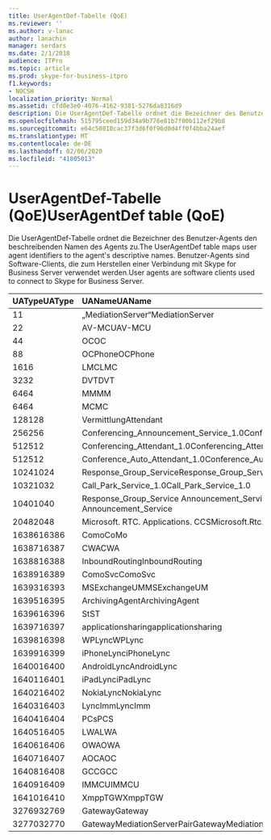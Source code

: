 ```yaml
---
title: UserAgentDef-Tabelle (QoE)
ms.reviewer: ''
ms.author: v-lanac
author: lanachin
manager: serdars
ms.date: 2/1/2018
audience: ITPro
ms.topic: article
ms.prod: skype-for-business-itpro
f1.keywords:
- NOCSH
localization_priority: Normal
ms.assetid: cfd8e3e0-4076-4162-9381-5276da8316d9
description: Die UserAgentDef-Tabelle ordnet die Bezeichner des Benutzer-Agents den beschreibenden Namen des Agents zu. Benutzer-Agents sind Software-Clients, die zum Herstellen einer Verbindung mit Skype for Business Server verwendet werden.
ms.openlocfilehash: 515795ceed159d34a9b776e81b7f00b112ef29b8
ms.sourcegitcommit: e64c50818cac37f3d6f0f96d0d4ff0f4bba24aef
ms.translationtype: MT
ms.contentlocale: de-DE
ms.lasthandoff: 02/06/2020
ms.locfileid: "41805013"
---
```

# <a name="useragentdef-table-qoe"></a><span data-ttu-id="168c8-104">UserAgentDef-Tabelle (QoE)</span><span class="sxs-lookup"><span data-stu-id="168c8-104">UserAgentDef table (QoE)</span></span>
 
<span data-ttu-id="168c8-105">Die UserAgentDef-Tabelle ordnet die Bezeichner des Benutzer-Agents den beschreibenden Namen des Agents zu.</span><span class="sxs-lookup"><span data-stu-id="168c8-105">The UserAgentDef table maps user agent identifiers to the agent's descriptive names.</span></span> <span data-ttu-id="168c8-106">Benutzer-Agents sind Software-Clients, die zum Herstellen einer Verbindung mit Skype for Business Server verwendet werden.</span><span class="sxs-lookup"><span data-stu-id="168c8-106">User agents are software clients used to connect to Skype for Business Server.</span></span>
  
|<span data-ttu-id="168c8-107">**UAType**</span><span class="sxs-lookup"><span data-stu-id="168c8-107">**UAType**</span></span>|<span data-ttu-id="168c8-108">**UAName**</span><span class="sxs-lookup"><span data-stu-id="168c8-108">**UAName**</span></span>|<span data-ttu-id="168c8-109">**UACategory**</span><span class="sxs-lookup"><span data-stu-id="168c8-109">**UACategory**</span></span>|
|:-----|:-----|:-----|
|<span data-ttu-id="168c8-110">1</span><span class="sxs-lookup"><span data-stu-id="168c8-110">1</span></span>  <br/> |<span data-ttu-id="168c8-111">„MediationServer“</span><span class="sxs-lookup"><span data-stu-id="168c8-111">MediationServer</span></span>  <br/> |<span data-ttu-id="168c8-112">„MediationServer“</span><span class="sxs-lookup"><span data-stu-id="168c8-112">MediationServer</span></span>  <br/> |
|<span data-ttu-id="168c8-113">2</span><span class="sxs-lookup"><span data-stu-id="168c8-113">2</span></span>  <br/> |<span data-ttu-id="168c8-114">AV-MCU</span><span class="sxs-lookup"><span data-stu-id="168c8-114">AV-MCU</span></span>  <br/> |<span data-ttu-id="168c8-115">AV-MCU</span><span class="sxs-lookup"><span data-stu-id="168c8-115">AV-MCU</span></span>  <br/> |
|<span data-ttu-id="168c8-116">4</span><span class="sxs-lookup"><span data-stu-id="168c8-116">4</span></span>  <br/> |<span data-ttu-id="168c8-117">OC</span><span class="sxs-lookup"><span data-stu-id="168c8-117">OC</span></span>  <br/> |<span data-ttu-id="168c8-118">OC</span><span class="sxs-lookup"><span data-stu-id="168c8-118">OC</span></span>  <br/> |
|<span data-ttu-id="168c8-119">8</span><span class="sxs-lookup"><span data-stu-id="168c8-119">8</span></span>  <br/> |<span data-ttu-id="168c8-120">OCPhone</span><span class="sxs-lookup"><span data-stu-id="168c8-120">OCPhone</span></span>  <br/> |<span data-ttu-id="168c8-121">OCPhone</span><span class="sxs-lookup"><span data-stu-id="168c8-121">OCPhone</span></span>  <br/> |
|<span data-ttu-id="168c8-122">16</span><span class="sxs-lookup"><span data-stu-id="168c8-122">16</span></span>  <br/> |<span data-ttu-id="168c8-123">LMC</span><span class="sxs-lookup"><span data-stu-id="168c8-123">LMC</span></span>  <br/> |<span data-ttu-id="168c8-124">LMC</span><span class="sxs-lookup"><span data-stu-id="168c8-124">LMC</span></span>  <br/> |
|<span data-ttu-id="168c8-125">32</span><span class="sxs-lookup"><span data-stu-id="168c8-125">32</span></span>  <br/> |<span data-ttu-id="168c8-126">DVT</span><span class="sxs-lookup"><span data-stu-id="168c8-126">DVT</span></span>  <br/> |<span data-ttu-id="168c8-127">DVT</span><span class="sxs-lookup"><span data-stu-id="168c8-127">DVT</span></span>  <br/> |
|<span data-ttu-id="168c8-128">64</span><span class="sxs-lookup"><span data-stu-id="168c8-128">64</span></span>  <br/> |<span data-ttu-id="168c8-129">MM</span><span class="sxs-lookup"><span data-stu-id="168c8-129">MM</span></span>  <br/> |<span data-ttu-id="168c8-130">MM</span><span class="sxs-lookup"><span data-stu-id="168c8-130">MM</span></span>  <br/> |
|<span data-ttu-id="168c8-131">64</span><span class="sxs-lookup"><span data-stu-id="168c8-131">64</span></span>  <br/> |<span data-ttu-id="168c8-132">MC</span><span class="sxs-lookup"><span data-stu-id="168c8-132">MC</span></span>  <br/> |<span data-ttu-id="168c8-133">MM</span><span class="sxs-lookup"><span data-stu-id="168c8-133">MM</span></span>  <br/> |
|<span data-ttu-id="168c8-134">128</span><span class="sxs-lookup"><span data-stu-id="168c8-134">128</span></span>  <br/> |<span data-ttu-id="168c8-135">Vermittlung</span><span class="sxs-lookup"><span data-stu-id="168c8-135">Attendant</span></span>  <br/> |<span data-ttu-id="168c8-136">Vermittlung</span><span class="sxs-lookup"><span data-stu-id="168c8-136">Attendant</span></span>  <br/> |
|<span data-ttu-id="168c8-137">256</span><span class="sxs-lookup"><span data-stu-id="168c8-137">256</span></span>  <br/> |<span data-ttu-id="168c8-138">Conferencing_Announcement_Service_1.0</span><span class="sxs-lookup"><span data-stu-id="168c8-138">Conferencing_Announcement_Service_1.0</span></span>  <br/> |<span data-ttu-id="168c8-139">CAS</span><span class="sxs-lookup"><span data-stu-id="168c8-139">CAS</span></span>  <br/> |
|<span data-ttu-id="168c8-140">512</span><span class="sxs-lookup"><span data-stu-id="168c8-140">512</span></span>  <br/> |<span data-ttu-id="168c8-141">Conferencing_Attendant_1.0</span><span class="sxs-lookup"><span data-stu-id="168c8-141">Conferencing_Attendant_1.0</span></span>  <br/> |<span data-ttu-id="168c8-142">CAA</span><span class="sxs-lookup"><span data-stu-id="168c8-142">CAA</span></span>  <br/> |
|<span data-ttu-id="168c8-143">512</span><span class="sxs-lookup"><span data-stu-id="168c8-143">512</span></span>  <br/> |<span data-ttu-id="168c8-144">Conference_Auto_Attendant_1.0</span><span class="sxs-lookup"><span data-stu-id="168c8-144">Conference_Auto_Attendant_1.0</span></span>  <br/> |<span data-ttu-id="168c8-145">CAA</span><span class="sxs-lookup"><span data-stu-id="168c8-145">CAA</span></span>  <br/> |
|<span data-ttu-id="168c8-146">1024</span><span class="sxs-lookup"><span data-stu-id="168c8-146">1024</span></span>  <br/> |<span data-ttu-id="168c8-147">Response_Group_Service</span><span class="sxs-lookup"><span data-stu-id="168c8-147">Response_Group_Service</span></span>  <br/> |<span data-ttu-id="168c8-148">RGS</span><span class="sxs-lookup"><span data-stu-id="168c8-148">RGS</span></span>  <br/> |
|<span data-ttu-id="168c8-149">1032</span><span class="sxs-lookup"><span data-stu-id="168c8-149">1032</span></span>  <br/> |<span data-ttu-id="168c8-150">Call_Park_Service_1.0</span><span class="sxs-lookup"><span data-stu-id="168c8-150">Call_Park_Service_1.0</span></span>  <br/> |<span data-ttu-id="168c8-151">CPS</span><span class="sxs-lookup"><span data-stu-id="168c8-151">CPS</span></span>  <br/> |
|<span data-ttu-id="168c8-152">1040</span><span class="sxs-lookup"><span data-stu-id="168c8-152">1040</span></span>  <br/> |<span data-ttu-id="168c8-153">Response_Group_Service Announcement_Service</span><span class="sxs-lookup"><span data-stu-id="168c8-153">Response_Group_Service Announcement_Service</span></span>  <br/> |<span data-ttu-id="168c8-154">Als</span><span class="sxs-lookup"><span data-stu-id="168c8-154">AS</span></span>  <br/> |
|<span data-ttu-id="168c8-155">2048</span><span class="sxs-lookup"><span data-stu-id="168c8-155">2048</span></span>  <br/> |<span data-ttu-id="168c8-156">Microsoft. RTC. Applications. CCS</span><span class="sxs-lookup"><span data-stu-id="168c8-156">Microsoft.Rtc.Applications.Ccs</span></span>  <br/> |<span data-ttu-id="168c8-157">CCS</span><span class="sxs-lookup"><span data-stu-id="168c8-157">CCS</span></span>  <br/> |
|<span data-ttu-id="168c8-158">16386</span><span class="sxs-lookup"><span data-stu-id="168c8-158">16386</span></span>  <br/> |<span data-ttu-id="168c8-159">Como</span><span class="sxs-lookup"><span data-stu-id="168c8-159">CoMo</span></span>  <br/> |<span data-ttu-id="168c8-160">Como</span><span class="sxs-lookup"><span data-stu-id="168c8-160">CoMo</span></span>  <br/> |
|<span data-ttu-id="168c8-161">16387</span><span class="sxs-lookup"><span data-stu-id="168c8-161">16387</span></span>  <br/> |<span data-ttu-id="168c8-162">CWA</span><span class="sxs-lookup"><span data-stu-id="168c8-162">CWA</span></span>  <br/> |<span data-ttu-id="168c8-163">CWA</span><span class="sxs-lookup"><span data-stu-id="168c8-163">CWA</span></span>  <br/> |
|<span data-ttu-id="168c8-164">16388</span><span class="sxs-lookup"><span data-stu-id="168c8-164">16388</span></span>  <br/> |<span data-ttu-id="168c8-165">InboundRouting</span><span class="sxs-lookup"><span data-stu-id="168c8-165">InboundRouting</span></span>  <br/> |<span data-ttu-id="168c8-166">InboundRouting</span><span class="sxs-lookup"><span data-stu-id="168c8-166">InboundRouting</span></span>  <br/> |
|<span data-ttu-id="168c8-167">16389</span><span class="sxs-lookup"><span data-stu-id="168c8-167">16389</span></span>  <br/> |<span data-ttu-id="168c8-168">ComoSvc</span><span class="sxs-lookup"><span data-stu-id="168c8-168">ComoSvc</span></span>  <br/> |<span data-ttu-id="168c8-169">ComoSvc</span><span class="sxs-lookup"><span data-stu-id="168c8-169">ComoSvc</span></span>  <br/> |
|<span data-ttu-id="168c8-170">16393</span><span class="sxs-lookup"><span data-stu-id="168c8-170">16393</span></span>  <br/> |<span data-ttu-id="168c8-171">MSExchangeUM</span><span class="sxs-lookup"><span data-stu-id="168c8-171">MSExchangeUM</span></span>  <br/> |<span data-ttu-id="168c8-172">ExUM</span><span class="sxs-lookup"><span data-stu-id="168c8-172">ExUM</span></span>  <br/> |
|<span data-ttu-id="168c8-173">16395</span><span class="sxs-lookup"><span data-stu-id="168c8-173">16395</span></span>  <br/> |<span data-ttu-id="168c8-174">ArchivingAgent</span><span class="sxs-lookup"><span data-stu-id="168c8-174">ArchivingAgent</span></span>  <br/> |<span data-ttu-id="168c8-175">ARCHAGENT</span><span class="sxs-lookup"><span data-stu-id="168c8-175">ARCHAGENT</span></span>  <br/> |
|<span data-ttu-id="168c8-176">16396</span><span class="sxs-lookup"><span data-stu-id="168c8-176">16396</span></span>  <br/> |<span data-ttu-id="168c8-177">St</span><span class="sxs-lookup"><span data-stu-id="168c8-177">ST</span></span>  <br/> |<span data-ttu-id="168c8-178">St</span><span class="sxs-lookup"><span data-stu-id="168c8-178">ST</span></span>  <br/> |
|<span data-ttu-id="168c8-179">16397</span><span class="sxs-lookup"><span data-stu-id="168c8-179">16397</span></span>  <br/> |<span data-ttu-id="168c8-180">applicationsharing</span><span class="sxs-lookup"><span data-stu-id="168c8-180">applicationsharing</span></span>  <br/> |<span data-ttu-id="168c8-181">ASMCU</span><span class="sxs-lookup"><span data-stu-id="168c8-181">ASMCU</span></span>  <br/> |
|<span data-ttu-id="168c8-182">16398</span><span class="sxs-lookup"><span data-stu-id="168c8-182">16398</span></span>  <br/> |<span data-ttu-id="168c8-183">WPLync</span><span class="sxs-lookup"><span data-stu-id="168c8-183">WPLync</span></span>  <br/> |<span data-ttu-id="168c8-184">WPLync</span><span class="sxs-lookup"><span data-stu-id="168c8-184">WPLync</span></span>  <br/> |
|<span data-ttu-id="168c8-185">16399</span><span class="sxs-lookup"><span data-stu-id="168c8-185">16399</span></span>  <br/> |<span data-ttu-id="168c8-186">iPhoneLync</span><span class="sxs-lookup"><span data-stu-id="168c8-186">iPhoneLync</span></span>  <br/> |<span data-ttu-id="168c8-187">iPhoneLync</span><span class="sxs-lookup"><span data-stu-id="168c8-187">iPhoneLync</span></span>  <br/> |
|<span data-ttu-id="168c8-188">16400</span><span class="sxs-lookup"><span data-stu-id="168c8-188">16400</span></span>  <br/> |<span data-ttu-id="168c8-189">AndroidLync</span><span class="sxs-lookup"><span data-stu-id="168c8-189">AndroidLync</span></span>  <br/> |<span data-ttu-id="168c8-190">AndroidLync</span><span class="sxs-lookup"><span data-stu-id="168c8-190">AndroidLync</span></span>  <br/> |
|<span data-ttu-id="168c8-191">16401</span><span class="sxs-lookup"><span data-stu-id="168c8-191">16401</span></span>  <br/> |<span data-ttu-id="168c8-192">iPadLync</span><span class="sxs-lookup"><span data-stu-id="168c8-192">iPadLync</span></span>  <br/> |<span data-ttu-id="168c8-193">iPadLync</span><span class="sxs-lookup"><span data-stu-id="168c8-193">iPadLync</span></span>  <br/> |
|<span data-ttu-id="168c8-194">16402</span><span class="sxs-lookup"><span data-stu-id="168c8-194">16402</span></span>  <br/> |<span data-ttu-id="168c8-195">NokiaLync</span><span class="sxs-lookup"><span data-stu-id="168c8-195">NokiaLync</span></span>  <br/> |<span data-ttu-id="168c8-196">NokiaLync</span><span class="sxs-lookup"><span data-stu-id="168c8-196">NokiaLync</span></span>  <br/> |
|<span data-ttu-id="168c8-197">16403</span><span class="sxs-lookup"><span data-stu-id="168c8-197">16403</span></span>  <br/> |<span data-ttu-id="168c8-198">LyncImm</span><span class="sxs-lookup"><span data-stu-id="168c8-198">LyncImm</span></span>  <br/> |<span data-ttu-id="168c8-199">LyncImm</span><span class="sxs-lookup"><span data-stu-id="168c8-199">LyncImm</span></span>  <br/> |
|<span data-ttu-id="168c8-200">16404</span><span class="sxs-lookup"><span data-stu-id="168c8-200">16404</span></span>  <br/> |<span data-ttu-id="168c8-201">PCs</span><span class="sxs-lookup"><span data-stu-id="168c8-201">PCS</span></span>  <br/> |<span data-ttu-id="168c8-202">PCs</span><span class="sxs-lookup"><span data-stu-id="168c8-202">PCS</span></span>  <br/> |
|<span data-ttu-id="168c8-203">16405</span><span class="sxs-lookup"><span data-stu-id="168c8-203">16405</span></span>  <br/> |<span data-ttu-id="168c8-204">LWA</span><span class="sxs-lookup"><span data-stu-id="168c8-204">LWA</span></span>  <br/> |<span data-ttu-id="168c8-205">LWA</span><span class="sxs-lookup"><span data-stu-id="168c8-205">LWA</span></span>  <br/> |
|<span data-ttu-id="168c8-206">16406</span><span class="sxs-lookup"><span data-stu-id="168c8-206">16406</span></span>  <br/> |<span data-ttu-id="168c8-207">OWA</span><span class="sxs-lookup"><span data-stu-id="168c8-207">OWA</span></span>  <br/> |<span data-ttu-id="168c8-208">OWA</span><span class="sxs-lookup"><span data-stu-id="168c8-208">OWA</span></span>  <br/> |
|<span data-ttu-id="168c8-209">16407</span><span class="sxs-lookup"><span data-stu-id="168c8-209">16407</span></span>  <br/> |<span data-ttu-id="168c8-210">AOC</span><span class="sxs-lookup"><span data-stu-id="168c8-210">AOC</span></span>  <br/> |<span data-ttu-id="168c8-211">AOC</span><span class="sxs-lookup"><span data-stu-id="168c8-211">AOC</span></span>  <br/> |
|<span data-ttu-id="168c8-212">16408</span><span class="sxs-lookup"><span data-stu-id="168c8-212">16408</span></span>  <br/> |<span data-ttu-id="168c8-213">GCC</span><span class="sxs-lookup"><span data-stu-id="168c8-213">GCC</span></span>  <br/> |<span data-ttu-id="168c8-214">GCC</span><span class="sxs-lookup"><span data-stu-id="168c8-214">GCC</span></span>  <br/> |
|<span data-ttu-id="168c8-215">16409</span><span class="sxs-lookup"><span data-stu-id="168c8-215">16409</span></span>  <br/> |<span data-ttu-id="168c8-216">IMMCU</span><span class="sxs-lookup"><span data-stu-id="168c8-216">IMMCU</span></span>  <br/> |<span data-ttu-id="168c8-217">IMMCU</span><span class="sxs-lookup"><span data-stu-id="168c8-217">IMMCU</span></span>  <br/> |
|<span data-ttu-id="168c8-218">16410</span><span class="sxs-lookup"><span data-stu-id="168c8-218">16410</span></span>  <br/> |<span data-ttu-id="168c8-219">XmppTGW</span><span class="sxs-lookup"><span data-stu-id="168c8-219">XmppTGW</span></span>  <br/> |<span data-ttu-id="168c8-220">XmppGateway</span><span class="sxs-lookup"><span data-stu-id="168c8-220">XmppGateway</span></span>  <br/> |
|<span data-ttu-id="168c8-221">32769</span><span class="sxs-lookup"><span data-stu-id="168c8-221">32769</span></span>  <br/> |<span data-ttu-id="168c8-222">Gateway</span><span class="sxs-lookup"><span data-stu-id="168c8-222">Gateway</span></span>  <br/> |<span data-ttu-id="168c8-223">Gateway</span><span class="sxs-lookup"><span data-stu-id="168c8-223">Gateway</span></span>  <br/> |
|<span data-ttu-id="168c8-224">32770</span><span class="sxs-lookup"><span data-stu-id="168c8-224">32770</span></span>  <br/> |<span data-ttu-id="168c8-225">GatewayMediationServerPair</span><span class="sxs-lookup"><span data-stu-id="168c8-225">GatewayMediationServerPair</span></span>  <br/> |<span data-ttu-id="168c8-226">GatewayMediationServerPair</span><span class="sxs-lookup"><span data-stu-id="168c8-226">GatewayMediationServerPair</span></span>  <br/> |
   

